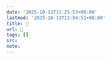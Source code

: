 ```yaml
---
date: '2025-10-13T11:25:53+08:00'
lastmod: '2025-10-13T13:04:51+08:00'
title: 󰊹
url: 󰊹
tags: []
src:
note:
---
```


